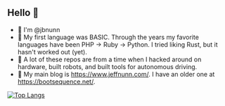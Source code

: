 ## Hello 👋

- 👋 I'm @jbnunn 
- 🌱 My first language was BASIC. Through the years my favorite languages have been PHP -> Ruby -> Python. I tried liking Rust, but it hasn't worked out (yet).
- 🤖 A lot of these repos are from a time when I hacked around on hardware, built robots, and built tools for autonomous driving.
- 📓 My main blog is https://www.jeffnunn.com/. I have an older one at https://bootsequence.net/.

[![Top Langs](https://github-readme-stats.vercel.app/api/top-langs/?username=jbnunn&theme=synthwave)](https://github.com/anuraghazra/github-readme-stats)
